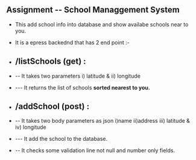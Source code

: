 ## Assignment -- School Managgement System
- This add school info into database and show availabe schools near to you.
- It is a epress backednd that has 2 end point :-
  
- ## /listSchools (get) :
- -- It takes two parameters i) latitude & ii) longitude
- --- It returns the list of schools **sorted nearest to you.**

  
-  ## /addSchool (post) :
- -- It takes two body parameters as json i)name  ii)address  iii) latitude & iv) longitude
- --- It add the school  to the database.
- -- It checks some validation line not null and number only fields.

